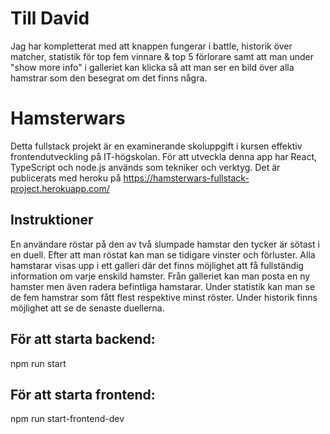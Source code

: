 # Till David
Jag har kompletterat med att knappen fungerar i battle, historik över matcher, statistik för top fem vinnare & top 5 förlorare samt att man under "show more info" i galleriet kan klicka så att man ser en bild över alla hamstrar som den besegrat om det finns några.

# Hamsterwars
Detta fullstack projekt är en examinerande skoluppgift i kursen effektiv frontendutveckling på IT-högskolan. För att utveckla denna app har React, TypeScript och node.js används som tekniker och verktyg. Det är publicerats med heroku på https://hamsterwars-fullstack-project.herokuapp.com/

## Instruktioner
En användare röstar på den av två slumpade hamstar den tycker är sötast i en duell. Efter att man röstat kan man se tidigare vinster och förluster. Alla hamstarar visas upp i ett galleri där det finns möjlighet att få fullständig information om varje enskild hamster. Från galleriet kan man posta en ny hamster men även radera befintliga hamstarar. Under statistik kan man se de fem hamstrar som fått flest respektive minst röster. Under historik finns möjlighet att se de senaste duellerna. 

## För att starta backend:
npm run start

## För att starta frontend:
npm run start-frontend-dev
